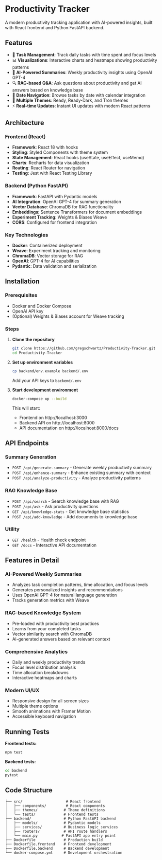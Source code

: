 # Productivity Tracker

A modern productivity tracking application with AI-powered insights, built with React frontend and Python FastAPI backend.

## Features

- 📝 **Task Management**: Track daily tasks with time spent and focus levels
- 📊 **Visualizations**: Interactive charts and heatmaps showing productivity patterns
- 🤖 **AI-Powered Summaries**: Weekly productivity insights using OpenAI GPT-4
- 🔍 **RAG-based Q&A**: Ask questions about productivity and get AI answers based on knowledge base
- 📅 **Date Navigation**: Browse tasks by date with calendar integration
- 🎨 **Multiple Themes**: Ready, Ready-Dark, and Tron themes
- ⚡ **Real-time Updates**: Instant UI updates with modern React patterns

## Architecture

### Frontend (React)
- **Framework**: React 18 with hooks
- **Styling**: Styled Components with theme system
- **State Management**: React hooks (useState, useEffect, useMemo)
- **Charts**: Recharts for data visualization
- **Routing**: React Router for navigation
- **Testing**: Jest with React Testing Library

### Backend (Python FastAPI)
- **Framework**: FastAPI with Pydantic models
- **AI Integration**: OpenAI GPT-4 for summary generation
- **Vector Database**: ChromaDB for RAG functionality
- **Embeddings**: Sentence Transformers for document embeddings
- **Experiment Tracking**: Weights & Biases Weave
- **CORS**: Configured for frontend integration

### Key Technologies
- **Docker**: Containerized deployment
- **Weave**: Experiment tracking and monitoring
- **ChromaDB**: Vector storage for RAG
- **OpenAI**: GPT-4 for AI capabilities
- **Pydantic**: Data validation and serialization

## Installation

### Prerequisites
- Docker and Docker Compose
- OpenAI API key
- (Optional) Weights & Biases account for Weave tracking

### Steps

1. **Clone the repository**
   ```bash
   git clone https://github.com/gregschwartz/Productivity-Tracker.git
   cd Productivity-Tracker
   ```

2. **Set up environment variables**
   ```bash
   cp backend/env.example backend/.env
   ```
   
   Add your API keys to `backend/.env`

3. **Start development environment**
   ```bash
   docker-compose up --build
   ```

   This will start:
   - Frontend on http://localhost:3000
   - Backend API on http://localhost:8000
   - API documentation on http://localhost:8000/docs

## API Endpoints

### Summary Generation
- `POST /api/generate-summary` - Generate weekly productivity summary
- `POST /api/enhance-summary` - Enhance existing summary with context
- `POST /api/analyze-productivity` - Analyze productivity patterns

### RAG Knowledge Base
- `POST /api/search` - Search knowledge base with RAG
- `POST /api/ask` - Ask productivity questions
- `GET /api/knowledge-stats` - Get knowledge base statistics
- `POST /api/add-knowledge` - Add documents to knowledge base

### Utility
- `GET /health` - Health check endpoint
- `GET /docs` - Interactive API documentation

## Features in Detail

### AI-Powered Weekly Summaries
- Analyzes task completion patterns, time allocation, and focus levels
- Generates personalized insights and recommendations
- Uses OpenAI GPT-4 for natural language generation
- Tracks generation metrics with Weave

### RAG-based Knowledge System
- Pre-loaded with productivity best practices
- Learns from your completed tasks
- Vector similarity search with ChromaDB
- AI-generated answers based on relevant context

### Comprehensive Analytics
- Daily and weekly productivity trends
- Focus level distribution analysis
- Time allocation breakdowns
- Interactive heatmaps and charts

### Modern UI/UX
- Responsive design for all screen sizes
- Multiple theme options
- Smooth animations with Framer Motion
- Accessible keyboard navigation

## Running Tests

**Frontend tests:**
```bash
npm test
```

**Backend tests:**
```bash
cd backend
pytest
```

## Code Structure

```
├── src/                    # React frontend
│   ├── components/         # React components
│   ├── themes/            # Theme definitions
│   └── tests/             # Frontend tests
├── backend/               # Python FastAPI backend
│   ├── models/            # Pydantic models
│   ├── services/          # Business logic services
│   ├── routers/           # API route handlers
│   └── main.py           # FastAPI app entry point
├── Dockerfile             # Production build
├── Dockerfile.frontend    # Frontend development
├── Dockerfile.backend     # Backend development
└── docker-compose.yml     # Development orchestration
```
